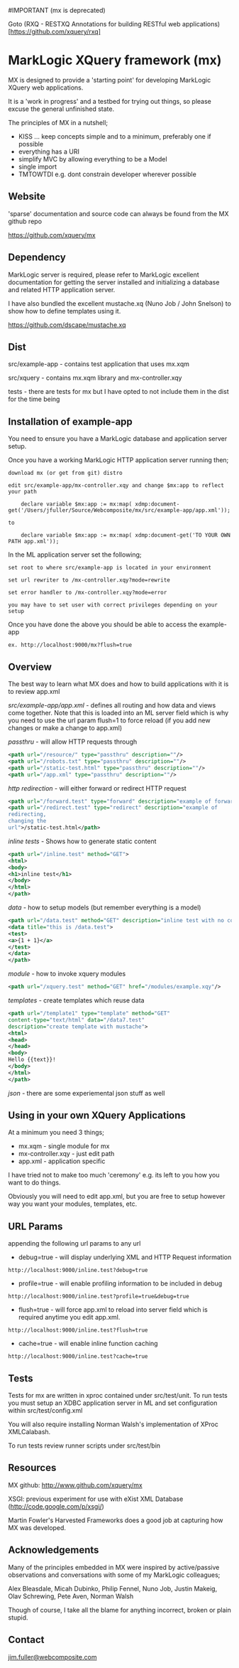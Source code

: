 #IMPORTANT (mx is deprecated)

Goto (RXQ - RESTXQ Annotations for building RESTful web applications)[https://github.com/xquery/rxq]

# MarkLogic XQuery framework (mx)

MX is designed to provide a 'starting point' for developing MarkLogic XQuery web applications.

It is a 'work in progress' and a testbed for trying out things, so
please excuse the general unfinished state.

The principles of MX in a nutshell;

* KISS ... keep concepts simple and to a minimum, preferably one if possible
* everything has a URI
* simplify MVC by allowing everything to be a Model 
* single import
* TMTOWTDI e.g. dont constrain developer wherever possible 


## Website

'sparse' documentation and source code can always be found from the MX github repo

https://github.com/xquery/mx


## Dependency

MarkLogic server is required, please refer to MarkLogic excellent documentation for getting 
the server installed and initializing a database and related HTTP application server.

I have also bundled the excellent mustache.xq (Nuno Job / John
Snelson) to show how to define templates using it.

https://github.com/dscape/mustache.xq


## Dist

src/example-app - contains test application that uses mx.xqm

src/xquery - contains mx.xqm library and mx-controller.xqy

tests -  there are tests for mx but I have opted to not include them
in the dist for the time being

## Installation of example-app

You need to  ensure you have a MarkLogic database and application
server setup. 

Once you have a working MarkLogic HTTP application server running then;

    download mx (or get from git) distro

    edit src/example-app/mx-controller.xqy and change $mx:app to reflect your path

        declare variable $mx:app := mx:map( xdmp:document-get('/Users/jfuller/Source/Webcomposite/mx/src/example-app/app.xml'));

    to

        declare variable $mx:app := mx:map( xdmp:document-get('TO YOUR OWN PATH app.xml'));

In the ML application server set the following;

    set root to where src/example-app is located in your environment

    set url rewriter to /mx-controller.xqy?mode=rewrite

    set error handler to /mx-controller.xqy?mode=error

    you may have to set user with correct privileges depending on your
    setup

Once you have done the above you should be able to access the example-app

    ex. http://localhost:9000/mx?flush=true

## Overview

The best way to learn what MX does and how to build applications with
it is to review app.xml

*src/example-app/app.xml* - defines all routing and how data and views come
together. Note that this is loaded into an ML server field which is
why you need to use the url param flush=1 to force reload (if you add
new changes or make a change to app.xml)

*passthru* - will allow HTTP requests through

```xml
<path url="/resource/" type="passthru" description=""/>
<path url="/robots.txt" type="passthru" description=""/>
<path url="/static-test.html" type="passthru" description=""/>
<path url="/app.xml" type="passthru" description=""/>
```

*http redirection* - will either forward or redirect HTTP request

```xml
<path url="/forward.test" type="forward" description="example of forwarding">/static-test.html</path>
<path url="/redirect.test" type="redirect" description="example of
redirecting,
changing the
url">/static-test.html</path>
```

*inline tests* - Shows how to generate static content

```xml
<path url="/inline.test" method="GET">
<html>
<body>
<h1>inline test</h1>
</body>
</html>
</path>
```

*data* - how to setup models  (but remember everything is a model)

```xml
<path url="/data.test" method="GET" description="inline test with no content type set, should fall back to using application/xml">
<data title="this is /data.test">
<test>
<a>{1 + 1}</a>
</test>
</data>
</path>
```

*module* - how to invoke xquery modules

```xml
<path url="/xquery.test" method="GET" href="/modules/example.xqy"/>
```


*templates* - create templates which reuse data

```xml
<path url="/template1" type="template" method="GET"
content-type="text/html" data="/data7.test"
description="create template with mustache">
<html>
<head>
</head>
<body>
Hello {{text}}!
</body>
</html>
</path>
```

*json* - there are some experiemental json stuff as well


## Using in your own XQuery Applications

At a minimum you need 3 things;

* mx.xqm - single module for mx
* mx-controller.xqy - just edit path
* app.xml - application specific

I have tried not to make too much 'ceremony' e.g. its left to you how
you want to do things.

Obviously you will need to edit app.xml, but you are free to setup
however way you want your modules, templates, etc.


## URL Params

appending the following url params to any url 

* debug=true   - will display underlying XML and HTTP Request
  information

```
http://localhost:9000/inline.test?debug=true
```

* profile=true - will enable profiling information to be included in
  debug 

```
http://localhost:9000/inline.test?profile=true&debug=true
```

* flush=true   - will force app.xml to reload into server field which
  is required anytime you edit app.xml.

```
http://localhost:9000/inline.test?flush=true
```

* cache=true   - will enable inline function caching

```
http://localhost:9000/inline.test?cache=true
```



## Tests

Tests for mx are written in xproc contained under src/test/unit. To
run tests you must setup an XDBC application server in ML and set
configuration within src/test/config.xml

<config>
	<connection protocol="http" host="localhost" port="9002" username="test" password="test"/>
	<connection protocol="xdbc" host="localhost" port="9001" username="test" password="test"/>
</config>

You will also require installing Norman Walsh's implementation of
XProc XMLCalabash.

To run tests review runner scripts under src/test/bin

## Resources

MX github: http://www.github.com/xquery/mx

XSGI: previous experiment for use with eXist XML Database (http://code.google.com/p/xsgi/)

Martin Fowler's Harvested Frameworks does a good job at capturing how MX was developed.


## Acknowledgements


Many of the principles embedded in MX were inspired by active/passive
observations and conversations with some of my MarkLogic colleagues;

Alex Bleasdale, Micah Dubinko, Philip Fennel, Nuno Job, Justin Makeig,
Olav Schrewing, Pete Aven, Norman Walsh

Though of course, I take all the blame for anything incorrect, broken or plain stupid.


## Contact

jim.fuller@webcomposite.com

